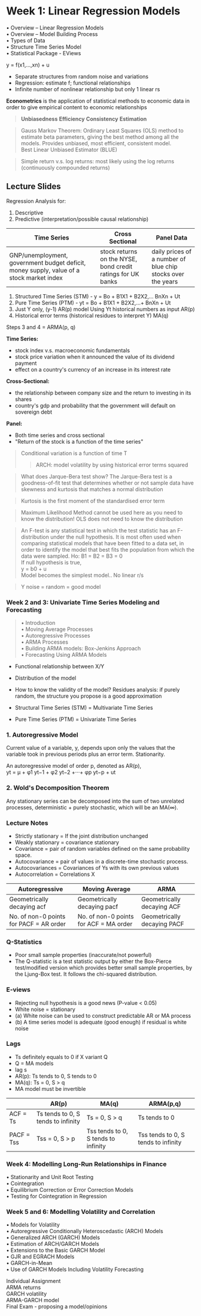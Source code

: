 # Week 1: Linear Regression Models
• Overview – Linear Regression Models <br>
• Overview – Model Building Process <br>
• Types of Data <br>
• Structure Time Series Model <br>
• Statistical Package - EViews

y = f(x1,...,xn) + u
- Separate structures from random noise and variations
- Regression: estimate f; functional relationships
- Infinite number of nonlinear relationship but only 1 linear rs

**Econometrics** is the application of statistical methods to economic data 
in order to give empirical content to economic relationships
> **Unbiasedness**
**Efficiency** 
**Consistency**
**Estimation**

> Gauss Markov Theorem: 
Ordinary Least Squares (OLS) method to estimate beta parameters,
giving the best method among all the models. Provides unbiased, most efficient, consistent model.
<br> Best Linear Unbiased Estimator (BLUE) 

> Simple return v.s. log returns: most likely using the log returns (continuously compounded returns)

## Lecture Slides
Regression Analysis for:
1. Descriptive
2. Predictive (interpretation/possible causal relationship)

| Time Series                                                                                   | Cross Sectional                                             | Panel Data                                                     |
| -----------                                                                                   | -----------                                                 | -----------                                                    |
| GNP/unemployment, government budget deficit, money supply, value of a stock market index      | stock returns on the NYSE, bond credit ratings for UK banks | daily prices of a number of blue chip stocks over the years    |

1. Structured Time Series (STM) - y = Bo + B1X1 + B2X2,... BnXn + Ut
2. Pure Time Series (PTM) - yt = Bo + B1X1 + B2X2,...+ BnXn + Ut
3. Just Y only, (y-1) AR(p) model 
Using Yt historical numbers as input
AR(p)
4. Historical error terms (historical residues to interpret Y)
MA(q)

Steps 3 and 4 = ARMA(p, q)

**Time Series:**
- stock index v.s. macroeconomic fundamentals
- stock price variation when it announced the value of its dividend payment
- effect on a country's currency of an increase in its interest rate

**Cross-Sectional:**
- the relationship between company size and the return to investing in its shares
- country's gdp and probability that the government will default on sovereign debt

**Panel:**
- Both time series and cross sectional
- "Return of the stock is a function of the time series"

> Conditional variation is a function of time T
>> ARCH: model volatility by using historical error terms squared

> What does Jarque-Bera test show?
The Jarque-Bera test is a goodness-of-fit test that determines whether or not sample data have skewness and kurtosis that matches a normal distribution

> Kurtosis is the first moment of the standardised error term

> Maximum Likelihood Method cannot be used here as you need to know the distribution! OLS does not need to know the distribution

> An F-test is any statistical test in which the test statistic has an F-distribution under the null hypothesis. It is most often used when comparing statistical models that have been fitted to a data set, in order to identify the model that best fits the population from which the data were sampled. 
Ho: B1 = B2 = B3 = 0 <br>
If null hypothesis is true, <br> 
y = b0 + u <br>
Model becomes the simplest model.. No linear r/s

> Y noise = random = good model

### Week 2 and 3: Univariate Time Series Modeling and Forecasting
> • Introduction <br>
• Moving Average Processes <br>
• Autoregressive Processes <br>
• ARMA Processes <br>
• Building ARMA models: Box-Jenkins Approach <br>
• Forecasting Using ARMA Models <br>

- Functional relationship between X/Y 
- Distribution of the model 
- How to know the validity of the model? Residues analysis: if purely random, the structure you propose is a good approximation

- Structural Time Series (STM) = Multivariate Time Series
- Pure Time Series (PTM) = Univariate Time Series

### 1. Autoregressive Model
Current value of a variable, y, depends upon only the values that the variable took in previous periods
plus an error term. Stationarity.

An autoregressive model of order p, denoted as AR(p), <br>
yt = μ + φ1 yt−1 + φ2 yt−2 +···+ φp yt−p + ut

### 2. Wold's Decomposition Theorem
Any stationary series can be decomposed into the sum of two unrelated processes, deterministic + purely stochastic, which will be an MA(∞).

### Lecture Notes
- Strictly stationary = If the joint distribution unchanged
- Weakly stationary = covariance stationary 
- Covariance = pair of random variables defined on the same probability space. 
- Autocovariance = pair of values in a discrete-time stochastic process.
- Autocovariances = Covariances of Ys with its own previous values
- Autocorrelation = Correlations X

| Autoregressive                            | Moving Average                         | ARMA           |
| -----------                               | -----------                            | -----------    |                     
| Geometrically decaying acf                | Geometrically decaying pacf            | Geometrically decaying ACF  |
| No. of non-0 points for PACF = AR order   | No. of non-0 points for ACF = MA order | Geometrically decaying PACF |

### Q-Statistics 
- Poor small sample properties (inaccurate/not powerful)
- The Q-statistic is a test statistic output by either the Box-Pierce test/modified version which provides better small sample properties, by the Ljung-Box test. It follows the chi-squared distribution. 

### E-views
- Rejecting null hypothesis is a good news (P-value < 0.05)
- White noise = stationary
- (a) White noise can be used to construct predictable AR or MA process 
- (b) A time series model is adequate (good enough) if residual is white noise

### Lags
- Ts definitely equals to 0 if X variant Q 
- Q = MA models
- lag s
- AR(p): Ts tends to 0, S tends to 0
- MA(q): Ts = 0, S > q
- MA model must be invertible

|                        | AR(p)                                 | MA(q)                               | ARMA(p,q)                          |
| -----------            | -----------                           | -----------                         | -----------                        |         
| ACF = Ts               | Ts tends to 0, S tends to infinity    | Ts = 0, S > q                       | Ts tends to 0
| PACF = Tss             | Tss = 0, S > p                        | Tss tends to 0, S tends to infinity | Tss tends to 0, S tends to infinity

### Week 4: Modelling Long-Run Relationships in Finance
• Stationarity and Unit Root Testing <br>
• Cointegration <br>
• Equilibrium Correction or Error Correction Models <br>
• Testing for Cointegration in Regression <br>

### Week 5 and 6: Modelling Volatility and Correlation
• Models for Volatility <br>
• Autoregressive Conditionally Heteroscedastic (ARCH) Models <br>
• Generalized ARCH (GARCH) Models <br>
• Estimation of ARCH/GARCH Models <br>
• Extensions to the Basic GARCH Model <br>
• GJR and EGRACH Models <br>
• GARCH-in-Mean <br>
• Use of GARCH Models Including Volatility Forecasting <br>

Individual Assignment <br>
ARMA returns <br>
GARCH volatility <br> 
ARMA-GARCH model <br>
Final Exam - proposing a model/opinions